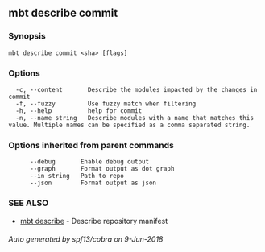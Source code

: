 ## mbt describe commit



### Synopsis




```
mbt describe commit <sha> [flags]
```

### Options

```
  -c, --content       Describe the modules impacted by the changes in commit
  -f, --fuzzy         Use fuzzy match when filtering
  -h, --help          help for commit
  -n, --name string   Describe modules with a name that matches this value. Multiple names can be specified as a comma separated string.
```

### Options inherited from parent commands

```
      --debug       Enable debug output
      --graph       Format output as dot graph
      --in string   Path to repo
      --json        Format output as json
```

### SEE ALSO
* [mbt describe](mbt_describe.md)	 - Describe repository manifest

###### Auto generated by spf13/cobra on 9-Jun-2018
